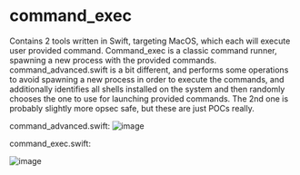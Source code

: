 # command_exec

Contains 2 tools written in Swift, targeting MacOS, which each will execute user provided command. Command_exec is a classic command runner, spawning a new process with the provided commands. command_advanced.swift is a bit different, and performs some operations to avoid spawning a new process in order to execute the commands, and additionally identifies all shells installed on the system and then randomly chooses the one to use for launching provided commands. The 2nd one is probably slightly more opsec safe, but these are just POCs really.

command_advanced.swift:
![image](https://user-images.githubusercontent.com/105792760/220694132-e0d0588d-6698-48ef-bc63-dd399b3cf9c0.png)


command_exec.swift:

![image](https://user-images.githubusercontent.com/105792760/220695550-833c4ef9-2aa8-4d47-a21e-c4525948f626.png)
